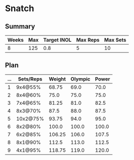 # Snatch

## Summary

Weeks | Max | Target INOL | Max Reps | Max Sets
--- | --- | --- | --- | ---
8 | 125 | 0.8 | 5 | 10

## Plan

 ... | Sets/Reps | Weight | Olympic | Power
--- | --- | --- | --- | ---
1 | 9x4@55% | 68.75 | 69.0 | 70.0
2 | 8x4@60% | 75.0 | 75.0 | 75.0
3 | 7x4@65% | 81.25 | 81.0 | 82.5
4 | 8x3@70% | 87.5 | 88.0 | 87.5
5 | 10x2@75% | 93.75 | 94.0 | 95.0
6 | 8x2@80% | 100.0 | 100.0 | 100.0
7 | 6x2@85% | 106.25 | 106.0 | 107.5
8 | 8x1@90% | 112.5 | 113.0 | 112.5
9 | 4x1@95% | 118.75 | 119.0 | 120.0
